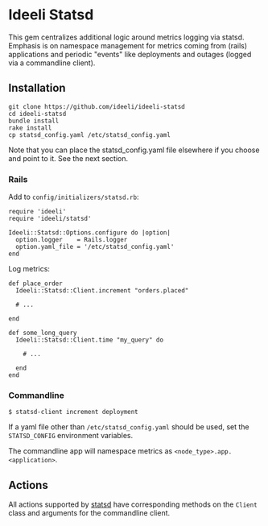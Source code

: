 # Ideeli Statsd

This gem centralizes additional logic around metrics logging via statsd. 
Emphasis is on namespace management for metrics coming from (rails) 
applications and periodic "events" like deployments and outages (logged 
via a commandline client).

## Installation

    git clone https://github.com/ideeli/ideeli-statsd
    cd ideeli-statsd
    bundle install
    rake install
    cp statsd_config.yaml /etc/statsd_config.yaml

Note that you can place the statsd_config.yaml file elsewhere if you 
choose and point to it. See the next section.

### Rails

Add to `config/initializers/statsd.rb`:

~~~ { .ruby }
require 'ideeli'
require 'ideeli/statsd'

Ideeli::Statsd::Options.configure do |option|
  option.logger    = Rails.logger
  option.yaml_file = '/etc/statsd_config.yaml'
end
~~~

Log metrics:

~~~ { .ruby }
def place_order
  Ideeli::Statsd::Client.increment "orders.placed"

  # ...

end

def some_long_query
  Ideeli::Statsd::Client.time "my_query" do

    # ...

  end
end
~~~

### Commandline

    $ statsd-client increment deployment

If a yaml file other than `/etc/statsd_config.yaml` should be used, set 
the `STATSD_CONFIG` environment variables.

The commandline app will namespace metrics as 
`<node_type>.app.<application>`.

## Actions

All actions supported by [statsd][] have corresponding methods on the 
`Client` class and arguments for the commandline client.

[statsd]: https://github.com/github/statsd-ruby/blob/master/lib/statsd.rb
